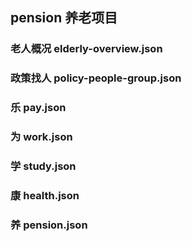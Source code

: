 ## pension 养老项目
###  老人概况 elderly-overview.json
###  政策找人 policy-people-group.json
###  乐 pay.json
###  为 work.json
###  学 study.json
###  康 health.json
###  养  pension.json

